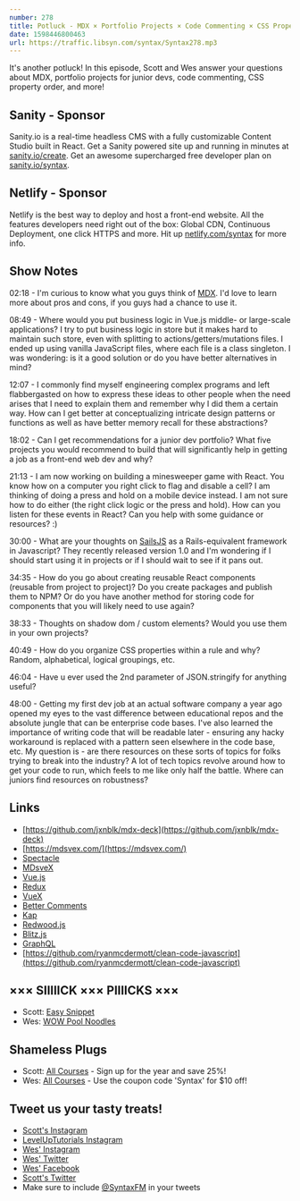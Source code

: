 ```yaml
---
number: 278
title: Potluck - MDX × Portfolio Projects × Code Commenting × CSS Properties × Reusable Components × More!
date: 1598446800463
url: https://traffic.libsyn.com/syntax/Syntax278.mp3
---
```


It's another potluck! In this episode, Scott and Wes answer your questions about MDX, portfolio projects for junior devs, code commenting, CSS property order, and more!

## Sanity - Sponsor
Sanity.io is a real-time headless CMS with a fully customizable Content Studio built in React. Get a Sanity powered site up and running in minutes at [sanity.io/create](https://www.sanity.io/create). Get an awesome supercharged free developer plan on [sanity.io/syntax](https://www.sanity.io/syntax).

## Netlify - Sponsor
Netlify is the best way to deploy and host a front-end website. All the features developers need right out of the box: Global CDN, Continuous Deployment, one click HTTPS and more. Hit up [netlify.com/syntax](https://netlify.com/syntax) for more info.

## Show Notes

02:18 - I'm curious to know what you guys think of [MDX](https://mdxjs.com/). I'd love to learn more about pros and cons, if you guys had a chance to use it.	

08:49 - Where would you put business logic in Vue.js middle- or large-scale applications? I try to put business logic in store but it makes hard to maintain such store, even with splitting to actions/getters/mutations files. I ended up using vanilla JavaScript files, where each file is a class singleton. I was wondering: is it a good solution or do you have better alternatives in mind?

12:07 - I commonly find myself engineering complex programs and left flabbergasted on how to express these ideas to other people when the need arises that I need to explain them and remember why I did them a certain way. How can I get better at conceptualizing intricate design patterns or functions as well as have better memory recall for these abstractions?

18:02 - Can I get recommendations for a junior dev portfolio? What five projects you would recommend to build that will significantly help in getting a job as a front-end web dev and why?

21:13 - I am now working on building a minesweeper game with React. You know how on a computer you right click to flag and disable a cell? I am thinking of doing a press and hold on a mobile device instead. I am not sure how to do either (the right click logic or the press and hold). How can you listen for these events in React? Can you help with some guidance or resources? :)	

30:00 - What are your thoughts on [SailsJS](https://sailsjs.com/) as a Rails-equivalent framework in Javascript? They recently released version 1.0 and I'm wondering if I should start using it in projects or if I should wait to see if it pans out.

34:35 - How do you go about creating reusable React components (reusable from project to project)? Do you create packages and publish them to NPM? Or do you have another method for storing code for components that you will likely need to use again?	

38:33 - Thoughts on shadow dom / custom elements? Would you use them in your own projects?

40:49 - How do you organize CSS properties within a rule and why? Random, alphabetical, logical groupings, etc.	

46:04 - Have u ever used the 2nd parameter of JSON.stringify for anything useful?	

48:00 - Getting my first dev job at an actual software company a year ago opened my eyes to the vast difference between educational repos and the absolute jungle that can be enterprise code bases. I've also learned the importance of writing code that will be readable later - ensuring any hacky workaround is replaced with a pattern seen elsewhere in the code base, etc. My question is - are there resources on these sorts of topics for folks trying to break into the industry? A lot of tech topics revolve around how to get your code to run, which feels to me like only half the battle. Where can juniors find resources on robustness?

## Links
* [https://github.com/jxnblk/mdx-deck](https://github.com/jxnblk/mdx-deck)
* [https://mdsvex.com/](https://mdsvex.com/)
* [Spectacle](https://formidable.com/open-source/spectacle/)
* [MDsveX](https://github.com/pngwn/MDsveX)
* [Vue.js](https://vuejs.org/)
* [Redux](https://redux.js.org/)
* [VueX](https://vuex.vuejs.org/)
* [Better Comments](https://marketplace.visualstudio.com/items?itemName=aaron-bond.better-comments)
* [Kap](https://getkap.co/)
* [Redwood.js](https://redwoodjs.com/)
* [Blitz.js](https://blitzjs.com/)
* [GraphQL](https://graphql.org/)
* [https://github.com/ryanmcdermott/clean-code-javascript](https://github.com/ryanmcdermott/clean-code-javascript)

## ××× SIIIIICK ××× PIIIICKS ×××
* Scott: [Easy Snippet](https://marketplace.visualstudio.com/items?itemName=inu1255.easy-snippet)
* Wes: [WOW Pool Noodles](https://www.amazon.com/17-2062LG-Foam-Pool-Noodle-Green/dp/B01N5USCX3/)

## Shameless Plugs
* Scott: [All Courses](https://www.leveluptutorials.com/pro) - Sign up for the year and save 25%!
* Wes: [All Courses](https://wesbos.com/courses/) - Use the coupon code 'Syntax' for $10 off!

## Tweet us your tasty treats!
* [Scott's Instagram](https://www.instagram.com/stolinski/)
* [LevelUpTutorials Instagram](https://www.instagram.com/LevelUpTutorials/)
* [Wes' Instagram](https://www.instagram.com/wesbos/)
* [Wes' Twitter](https://twitter.com/wesbos)
* [Wes' Facebook](https://www.facebook.com/wesbos.developer)
* [Scott's Twitter](https://twitter.com/stolinski)
* Make sure to include [@SyntaxFM](https://twitter.com/SyntaxFM) in your tweets